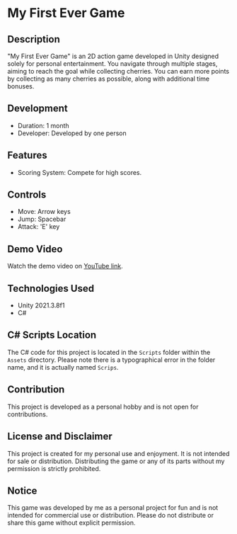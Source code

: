 # My First Ever Game

## Description
"My First Ever Game" is an 2D action game developed in Unity designed solely for personal entertainment. You navigate through multiple stages, aiming to reach the goal while collecting cherries. You can earn more points by collecting as many cherries as possible, along with additional time bonuses.

## Development
- Duration: 1 month
- Developer: Developed by one person

## Features
- Scoring System: Compete for high scores.

## Controls
- Move: Arrow keys
- Jump: Spacebar
- Attack: 'E' key

## Demo Video
Watch the demo video on [YouTube link](https://www.youtube.com/watch?v=BWZYLWTyg_A).

## Technologies Used
- Unity 2021.3.8f1
- C#

## C# Scripts Location
The C# code for this project is located in the `Scripts` folder within the `Assets` directory. Please note there is a typographical error in the folder name, and it is actually named `Scrips`.

## Contribution
This project is developed as a personal hobby and is not open for contributions.

## License and Disclaimer
This project is created for my personal use and enjoyment. It is not intended for sale or distribution. Distributing the game or any of its parts without my permission is strictly prohibited.

## Notice
This game was developed by me as a personal project for fun and is not intended for commercial use or distribution. Please do not distribute or share this game without explicit permission.
